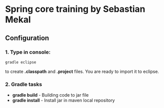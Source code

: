 # Spring core training by Sebastian Mekal

## Configuration

### 1. Type in console: 
```
gradle eclipse
```
to create **.classpath** and **.project** files. You are ready to import it to eclipse.

### 2. Gradle tasks
* **gradle build** - Building code to jar file
* **gradle install** - Install jar in maven local repository
